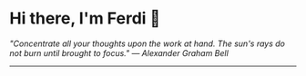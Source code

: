 <h1>Hi there, I'm Ferdi 👋</h1>

<p><em>
  "Concentrate all your thoughts upon the work at hand. The sun's rays do not burn until brought to focus." — Alexander Graham Bell
</em></p>

---
